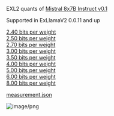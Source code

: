 EXL2 quants of [Mistral 8x7B Instruct v0.1](https://huggingface.co/mistralai/Mixtral-8x7B-Instruct-v0.1)

Supported in ExLlamaV2 0.0.11 and up

[2.40 bits per weight](https://huggingface.co/turboderp/Mixtral-8x7B-instruct-exl2/tree/2.4bpw)     
[2.50 bits per weight](https://huggingface.co/turboderp/Mixtral-8x7B-instruct-exl2/tree/2.5bpw)     
[2.70 bits per weight](https://huggingface.co/turboderp/Mixtral-8x7B-instruct-exl2/tree/2.7bpw)     
[3.00 bits per weight](https://huggingface.co/turboderp/Mixtral-8x7B-instruct-exl2/tree/3.0bpw)     
[3.50 bits per weight](https://huggingface.co/turboderp/Mixtral-8x7B-instruct-exl2/tree/3.5bpw)     
[4.00 bits per weight](https://huggingface.co/turboderp/Mixtral-8x7B-instruct-exl2/tree/4.0bpw)     
[5.00 bits per weight](https://huggingface.co/turboderp/Mixtral-8x7B-instruct-exl2/tree/5.0bpw)     
[6.00 bits per weight](https://huggingface.co/turboderp/Mixtral-8x7B-instruct-exl2/tree/6.0bpw)     
[8.00 bits per weight](https://huggingface.co/turboderp/Mixtral-8x7B-instruct-exl2/tree/8.0bpw)     

[measurement.json](https://huggingface.co/turboderp/Mixtral-8x7B-instruct-exl2/blob/main/measurement.json)

![image/png](https://cdn-uploads.huggingface.co/production/uploads/6383dc174c48969dcf1b4fce/Z86yJWJMzT4gljf27mmTF.png)
